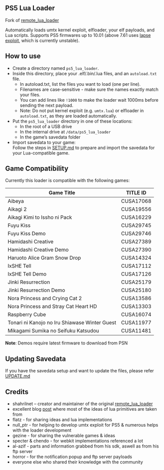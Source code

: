 
## PS5 Lua Loader

Fork of [remote_lua_loader](https://github.com/shahrilnet/remote_lua_loader)

Automatically loads umtx kernel exploit, elfloader, your elf payloads, and Lua scripts.
Supports PS5 firmwares up to 10.01 (above 7.61 uses [lapse exploit](https://github.com/shahrilnet/remote_lua_loader/blob/main/payloads/lapse.lua), which is currently unstable).

## How to use
* Create a directory named `ps5_lua_loader`.
* Inside this directory, place your .elf/.bin/.lua files, and an `autoload.txt` file.
    * In autoload.txt, list the files you want to load (one per line).
    * Filenames are case-sensitive - make sure the names exactly match your files.
    * You can add lines like `!1000` to make the loader wait 1000ms before sending the next payload.
    * Note: Do not put kernel exploit (e.g. `umtx.lua`) or elfloader in `autoload.txt`, as they are loaded automatically.
* Put the `ps5_lua_loader` directory in one of these locations:
    * In the root of a USB drive
    * In the internal drive at `/data/ps5_lua_loader`
    * In the game’s savedata folder
* Import savedata to your game:  
  Follow the steps in [SETUP.md](SETUP.md) to prepare and import the savedata for your Lua-compatible game.
   

## Game Compatibility

Currently this loader is compatible with the following games:
  
| Game Title                                     | TITLE ID   |
|------------------------------------------------|------------|
| Aibeya                                         | CUSA17068  |
| Aikagi 2                                       | CUSA19556  |
| Aikagi Kimi to Issho ni Pack                   | CUSA16229  |
| Fuyu Kiss                                      | CUSA29745  |
| Fuyu Kiss Demo                                 | CUSA29746  |
| Hamidashi Creative                             | CUSA27389  |
| Hamidashi Creative Demo                        | CUSA27390  |
| Haruoto Alice Gram Snow Drop                   | CUSA14324  |
| IxSHE Tell                                     | CUSA17112  |
| IxSHE Tell Demo                                | CUSA17126  |
| Jinki Resurrection                             | CUSA25179  |
| Jinki Resurrection Demo                        | CUSA25180  |
| Nora Princess and Crying Cat 2                 | CUSA13586  |
| Nora Princess and Stray Cat Heart HD           | CUSA13303  |
| Raspberry Cube                                 | CUSA16074  |
| Tonari ni Kanojo no Iru Shiawase Winter Guest  | CUSA11977  |
| Mikagami Sumika no Seifuku Katsudou            | CUSA11481  |

**Note**:  Demos require latest firmware to download from PSN

## Updating Savedata

If you have the savedata setup and want to update the files, please refer [UPDATE.md](UPDATE.md)


## Credits

* shahrilnet – creator and maintainer of the original [remote_lua_loader](https://github.com/shahrilnet/remote_lua_loader)
* excellent blog [post](https://memorycorruption.net/posts/rce-lua-factorio/) where most of the ideas of lua primitives are taken from 
* flatz - for sharing ideas and lua implementations
* null_ptr - for helping to develop umtx exploit for PS5 & numerous helps with the loader development
* gezine - for sharing the vulnerable games & ideas
* specter & chendo - for webkit implementations referenced a lot
* al-azif - parts and information grabbed from his sdk, aswell as from his ftp server
* horror - for the notification popup and ftp server payloads
* everyone else who shared their knowledge with the community

